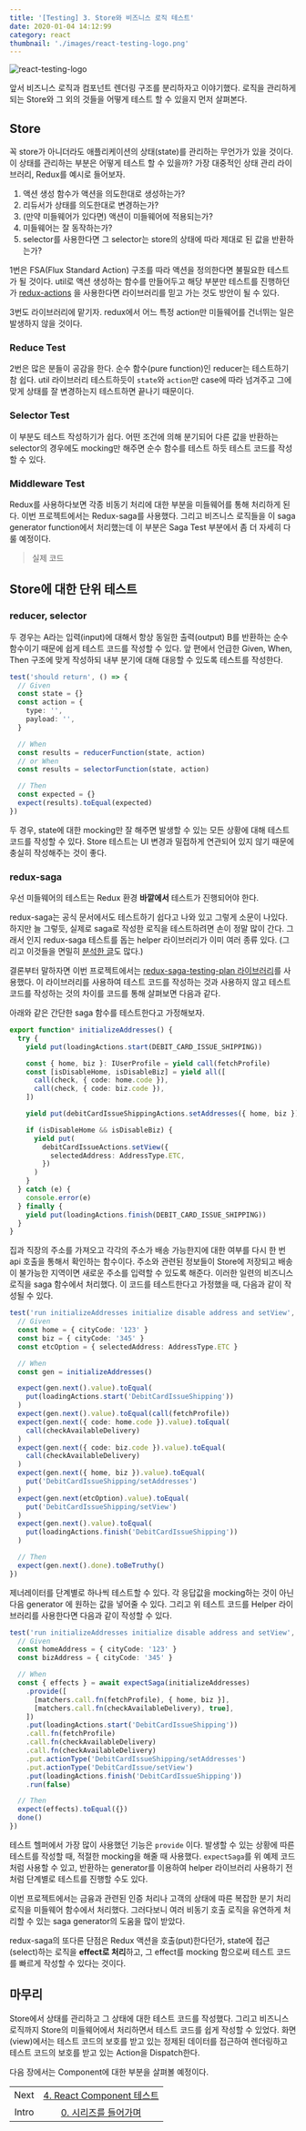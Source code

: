 ```yaml
---
title: '[Testing] 3. Store와 비즈니스 로직 테스트'
date: 2020-01-04 14:12:99
category: react
thumbnail: './images/react-testing-logo.png'
---
```


![react-testing-logo](./images/react-testing-logo.png)

앞서 비즈니스 로직과 컴포넌트 렌더링 구조를 분리하자고 이야기했다. 로직을 관리하게 되는 Store와 그 외의 것들을 어떻게 테스트 할 수 있을지 먼저 살펴본다.

## Store

꼭 store가 아니더라도 애플리케이션의 상태(state)를 관리하는 무언가가 있을 것이다. 이 상태를 관리하는 부분은 어떻게 테스트 할 수 있을까? 가장 대중적인 상태 관리 라이브러리, Redux를 예시로 들어보자.

1. 액션 생성 함수가 액션을 의도한대로 생성하는가?
2. 리듀서가 상태를 의도한대로 변경하는가?
3. (만약 미들웨어가 있다면) 액션이 미들웨어에 적용되는가?
4. 미들웨어는 잘 동작하는가?
5. selector를 사용한다면 그 selector는 store의 상태에 따라 제대로 된 값을 반환하는가?

1번은 FSA(Flux Standard Action) 구조를 따라 액션을 정의한다면 불필요한 테스트가 될 것이다. util로 액션 생성하는 함수를 만들어두고 해당 부분만 테스트를 진행하던가 [redux-actions](https://github.com/redux-utilities/redux-actions) 을 사용한다면 라이브러리를 믿고 가는 것도 방안이 될 수 있다.

3번도 라이브러리에 맡기자. redux에서 어느 특정 action만 미들웨어를 건너뛰는 일은 발생하지 않을 것이다.

### Reduce Test

2번은 많은 분들이 공감을 한다. 순수 함수(pure function)인 reducer는 테스트하기 참 쉽다. util 라이브러리 테스트하듯이 `state`와 `action`만 case에 따라 넘겨주고 그에 맞게 상태를 잘 변경하는지 테스트하면 끝나기 때문이다.

### Selector Test

이 부분도 테스트 작성하기가 쉽다. 어떤 조건에 의해 분기되어 다른 값을 반환하는 selector의 경우에도 mocking만 해주면 순수 함수를 테스트 하듯 테스트 코드를 작성할 수 있다.

### Middleware Test

Redux를 사용하다보면 각종 비동기 처리에 대한 부분을 미들웨어를 통해 처리하게 된다. 이번 프로젝트에서는 Redux-saga를 사용했다. 그리고 비즈니스 로직들을 이 saga generator function에서 처리했는데 이 부분은 Saga Test 부분에서 좀 더 자세히 다룰 예정이다.

> 실제 코드

## Store에 대한 단위 테스트

### reducer, selector

두 경우는 A라는 입력(input)에 대해서 항상 동일한 출력(output) B를 반환하는 순수 함수이기 때문에 쉽게 테스트 코드를 작성할 수 있다. 앞 편에서 언급한 Given, When, Then 구조에 맞게 작성하되 내부 분기에 대해 대응할 수 있도록 테스트를 작성한다.

```ts
test('should return', () => {
  // Given
  const state = {}
  const action = {
    type: '',
    payload: '',
  }

  // When
  const results = reducerFunction(state, action)
  // or When
  const results = selectorFunction(state, action)

  // Then
  const expected = {}
  expect(results).toEqual(expected)
})
```

두 경우, state에 대한 mocking만 잘 해주면 발생할 수 있는 모든 상황에 대해 테스트 코드를 작성할 수 있다. Store 테스트는 UI 변경과 밀접하게 연관되어 있지 않기 때문에 충실히 작성해주는 것이 좋다.

### redux-saga

우선 미들웨어의 테스트는 Redux 환경 **바깥에서** 테스트가 진행되어야 한다.

redux-saga는 공식 문서에서도 테스트하기 쉽다고 나와 있고 그렇게 소문이 나있다. 하지만 늘 그렇듯, 실제로 saga로 작성한 로직을 테스트하려면 손이 정말 많이 간다. 그래서 인지 redux-saga 테스트를 돕는 helper 라이브러리가 이미 여러 종류 있다. (그리고 이것들을 면밀히 [분석한 글](https://blog.scottlogic.com/2018/01/16/evaluating-redux-saga-test-libraries.html)도 많다.)

결론부터 말하자면 이번 프로젝트에서는 [redux-saga-testing-plan 라이브러리](https://github.com/jfairbank/redux-saga-test-plan)를 사용했다. 이 라이브러리를 사용하여 테스트 코드를 작성하는 것과 사용하지 않고 테스트 코드를 작성하는 것의 차이를 코드를 통해 살펴보면 다음과 같다.

아래와 같은 간단한 saga 함수를 테스트한다고 가정해보자.

```ts
export function* initializeAddresses() {
  try {
    yield put(loadingActions.start(DEBIT_CARD_ISSUE_SHIPPING))

    const { home, biz }: IUserProfile = yield call(fetchProfile)
    const [isDisableHome, isDisableBiz] = yield all([
      call(check, { code: home.code }),
      call(check, { code: biz.code }),
    ])

    yield put(debitCardIssueShippingActions.setAddresses({ home, biz }))

    if (isDisableHome && isDisableBiz) {
      yield put(
        debitCardIssueActions.setView({
          selectedAddress: AddressType.ETC,
        })
      )
    }
  } catch (e) {
    console.error(e)
  } finally {
    yield put(loadingActions.finish(DEBIT_CARD_ISSUE_SHIPPING))
  }
}
```

집과 직장의 주소를 가져오고 각각의 주소가 배송 가능한지에 대한 여부를 다시 한 번 api 호출을 통해서 확인하는 함수이다. 주소와 관련된 정보들이 Store에 저장되고 배송이 불가능한 지역이면 새로운 주소를 입력할 수 있도록 해준다. 이러한 일련의 비즈니스 로직을 saga 함수에서 처리했다. 이 코드를 테스트한다고 가정했을 때, 다음과 같이 작성될 수 있다.

```ts
test('run initializeAddresses initialize disable address and setView', async done => {
  // Given
  const home = { cityCode: '123' }
  const biz = { cityCode: '345' }
  const etcOption = { selectedAddress: AddressType.ETC }

  // When
  const gen = initializeAddresses()

  expect(gen.next().value).toEqual(
    put(loadingActions.start('DebitCardIssueShipping'))
  )
  expect(gen.next().value).toEqual(call(fetchProfile))
  expect(gen.next({ code: home.code }).value).toEqual(
    call(checkAvailableDelivery)
  )
  expect(gen.next({ code: biz.code }).value).toEqual(
    call(checkAvailableDelivery)
  )
  expect(gen.next({ home, biz }).value).toEqual(
    put('DebitCardIssueShipping/setAddresses')
  )
  expect(gen.next(etcOption).value).toEqual(
    put('DebitCardIssueShipping/setView')
  )
  expect(gen.next().value).toEqual(
    put(loadingActions.finish('DebitCardIssueShipping'))
  )

  // Then
  expect(gen.next().done).toBeTruthy()
})
```

제너레이터를 단계별로 하나씩 테스트할 수 있다. 각 응답값을 mocking하는 것이 아닌 다음 generator 에 원하는 값을 넣어줄 수 있다.
그리고 위 테스트 코드를 Helper 라이브러리를 사용한다면 다음과 같이 작성할 수 있다.

```ts
test('run initializeAddresses initialize disable address and setView', async done => {
  // Given
  const homeAddress = { cityCode: '123' }
  const bizAddress = { cityCode: '345' }

  // When
  const { effects } = await expectSaga(initializeAddresses)
    .provide([
      [matchers.call.fn(fetchProfile), { home, biz }],
      [matchers.call.fn(checkAvailableDelivery), true],
    ])
    .put(loadingActions.start('DebitCardIssueShipping'))
    .call.fn(fetchProfile)
    .call.fn(checkAvailableDelivery)
    .call.fn(checkAvailableDelivery)
    .put.actionType('DebitCardIssueShipping/setAddresses')
    .put.actionType('DebitCardIssue/setView')
    .put(loadingActions.finish('DebitCardIssueShipping'))
    .run(false)

  // Then
  expect(effects).toEqual({})
  done()
})
```

테스트 헬퍼에서 가장 많이 사용했던 기능은 `provide` 이다. 발생할 수 있는 상황에 따른 테스트를 작성할 때, 적절한 mocking을 해줄 때 사용했다. `expectSaga`를 위 예제 코드처럼 사용할 수 있고, 반환하는 generator를 이용하여 helper 라이브러리 사용하기 전처럼 단계별로 테스트를 진행할 수도 있다.

이번 프로젝트에서는 금융과 관련된 인증 처리나 고객의 상태에 따른 복잡한 분기 처리 로직을 미들웨어 함수에서 처리했다. 그러다보니 여러 비동기 호출 로직을 유연하게 처리할 수 있는 saga generator의 도움을 많이 받았다.

redux-saga의 또다른 단점은 Redux 액션을 호출(put)한다던가, state에 접근(select)하는 로직을 **effect로 처리**하고, 그 effect를 mocking 함으로써 테스트 코드를 빠르게 작성할 수 있다는 것이다.

## 마무리

Store에서 상태를 관리하고 그 상태에 대한 테스트 코드를 작성했다. 그리고 비즈니스 로직까지 Store의 미들웨어에서 처리하면서 테스트 코드를 쉽게 작성할 수 있었다. 화면(view)에서는 테스트 코드의 보호를 받고 있는 정제된 데이터를 접근하여 렌더링하고 테스트 코드의 보호를 받고 있는 Action을 Dispatch한다.

다음 장에서는 Component에 대한 부분을 살펴볼 예정이다.

|       |                                                                              |
| :---: | :--------------------------------------------------------------------------: |
| Next  | [4. React Component 테스트](https://jbee.io/react/testing-4-react-testing/)  |
| Intro | [0. 시리즈를 들어가며](https://jbee.io/react/testing-0-react-testing-intro/) |
